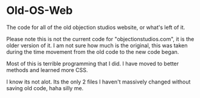 # Old-OS-Web
The code for all of the old objection studios website, or what's left of it.

Please note this is not the current code for "objectionstudios.com", it is the older version of it. I am not sure how much is the original,
this was taken during the time movement from the old code to the new code began.

Most of this is terrible programming that I did. I have moved to better methods and learned more CSS. 

I know its not alot. Its the only 2 files I haven't massively changed without saving old code, haha silly me.
